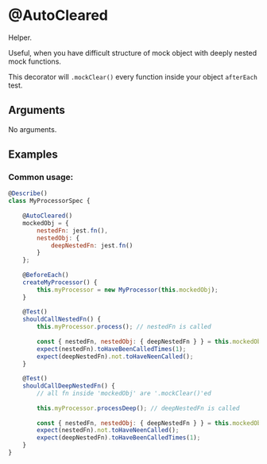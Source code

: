 # @AutoCleared

Helper.

Useful, when you have difficult structure of mock object with deeply nested mock functions.

This decorator will `.mockClear()` every function inside your object `afterEach` test.

## Arguments

No arguments.

## Examples

### Common usage:

```javascript
@Describe()
class MyProcessorSpec {
    
    @AutoCleared()
    mockedObj = {
        nestedFn: jest.fn(),
        nestedObj: {
            deepNestedFn: jest.fn()
        }
    };
    
    @BeforeEach()
    createMyProcessor() {
        this.myProcessor = new MyProcessor(this.mockedObj);
    }
    
    @Test()
    shouldCallNestedFn() {
        this.myProcessor.process(); // nestedFn is called
        
        const { nestedFn, nestedObj: { deepNestedFn } } = this.mockedObj;
        expect(nestedFn).toHaveBeenCalledTimes(1);
        expect(deepNestedFn).not.toHaveNeenCalled();
    }
    
    @Test()
    shouldCallDeepNestedFn() {
        // all fn inside 'mockedObj' are '.mockClear()'ed
        
        this.myProcessor.processDeep(); // deepNestedFn is called
        
        const { nestedFn, nestedObj: { deepNestedFn } } = this.mockedObj;
        expect(nestedFn).not.toHaveNeenCalled();
        expect(deepNestedFn).toHaveBeenCalledTimes(1);
    }
}
```

